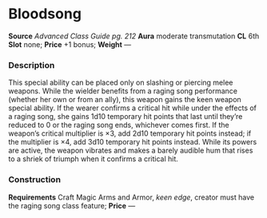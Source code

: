 ﻿---
name: "Bloodsong"
type: "weapon_quality"
price: "+1 bonus"
description: |
  "This special ability can be placed only on slashing or piercing melee weapons. While the wielder benefits from a raging song performance (whether her own or from an ally), this weapon gains the keen weapon special ability. If the wearer confirms a critical hit while under the effects of a raging song, she gains 1d10 temporary hit points that last until they’re reduced to 0 or the raging song ends, whichever comes first. If the weapon’s critical multiplier is ×3, add 2d10 temporary hit points instead; if the multiplier is ×4, add 3d10 temporary hit points instead. While its powers are active, the weapon vibrates and makes a barely audible hum that rises to a shriek of triumph when it confirms a critical hit."
---

#  Bloodsong

**Source** _Advanced Class Guide pg. 212_
**Aura** moderate transmutation **CL** 6th
**Slot** none; **Price** +1 bonus; **Weight** —

### Description

This special ability can be placed only on slashing or piercing melee weapons. While the wielder benefits from a raging song performance (whether her own or from an ally), this weapon gains the keen weapon special ability. If the wearer confirms a critical hit while under the effects of a raging song, she gains 1d10 temporary hit points that last until they’re reduced to 0 or the raging song ends, whichever comes first. If the weapon’s critical multiplier is ×3, add 2d10 temporary hit points instead; if the multiplier is ×4, add 3d10 temporary hit points instead. While its powers are active, the weapon vibrates and makes a barely audible hum that rises to a shriek of triumph when it confirms a critical hit.

### Construction

**Requirements** Craft Magic Arms and Armor, _keen edge_, creator must have the raging song class feature; **Price** —